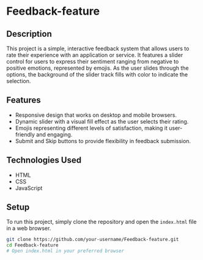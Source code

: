 # Feedback-feature

## Description

This project is a simple, interactive feedback system that allows users to rate their experience with an application or service. It features a slider control for users to express their sentiment ranging from negative to positive emotions, represented by emojis. As the user slides through the options, the background of the slider track fills with color to indicate the selection.

## Features

- Responsive design that works on desktop and mobile browsers.
- Dynamic slider with a visual fill effect as the user selects their rating.
- Emojis representing different levels of satisfaction, making it user-friendly and engaging.
- Submit and Skip buttons to provide flexibility in feedback submission.

## Technologies Used

- HTML
- CSS
- JavaScript

## Setup

To run this project, simply clone the repository and open the `index.html` file in a web browser.

```bash
git clone https://github.com/your-username/Feedback-feature.git
cd Feedback-feature
# Open index.html in your preferred browser
```
